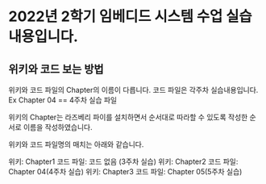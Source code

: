 # 2022년 2학기 임베디드 시스템 수업 실습내용입니다.

## 위키와 코드 보는 방법

위키와 코드 파일의 Chapter의 이름이 다릅니다.
코드 파일은 각주차 실습내용입니다.
Ex Chapter 04 == 4주차 실습 파일

위키의 Chapter는 라즈베리 파이를 설치하면서 순서대로 따라할 수 있도록 작성한 순서로 이름을 작성하였습니다.

위키와 코드 파일명의 매치는 아래와 같습니다.

위키: Chapter1 코드 파일: 코드 없음 (3주차 실습)
위키: Chapter2 코드 파일: Chapter 04(4주차 실습)
위키: Chapter3 코드 파일: Chapter 05(5주차 실습)
